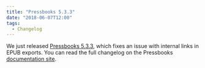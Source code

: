 ```yaml
---
title: "Pressbooks 5.3.3"
date: "2018-06-07T12:00"
tags:
  - Changelog
---
```


We just released
[Pressbooks 5.3.3](https://github.com/pressbooks/pressbooks/releases/tag/5.3.3), which
fixes an issue with internal links in EPUB exports. You can read the full changelog on the
Pressbooks [documentation site](/docs/changelog/pressbooks/#5-3-3).
